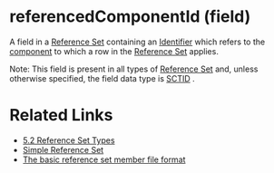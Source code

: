 # referencedComponentId (field)

A field in a [Reference Set](https://confluence.ihtsdotools.org/display/DOCGLOSS/Reference+Set "Glossary link: Reference Set") containing an [Identifier](https://confluence.ihtsdotools.org/display/DOCGLOSS/Identifier "Glossary link: Identifier") which refers to the [component](https://confluence.ihtsdotools.org/display/DOCGLOSS/component "Glossary link: component") to which a row in the [Reference Set](https://confluence.ihtsdotools.org/display/DOCGLOSS/Reference+Set "Glossary link: Reference Set") applies. 

Note: This field is present in all types of [Reference Set](https://confluence.ihtsdotools.org/display/DOCGLOSS/Reference+Set "Glossary link: Reference Set") and, unless otherwise specified, the field data type is [SCTID](https://confluence.ihtsdotools.org/display/DOCGLOSS/SCTID "Glossary link: SCTID") . 

# Related Links

  * [5.2 Reference Set Types](5.2-Reference-Set-Types_28739366.html)
  * [Simple Reference Set](https://confluence.ihtsdotools.org/display/WIPRELFMT/Simple+Reference+Set)
  * [The basic reference set member file format](/pages/createpage.action?spaceKey=DOCRELFMT&title=The+basic+reference+set+member+file+format&linkCreation=true&fromPageId=28739301)

